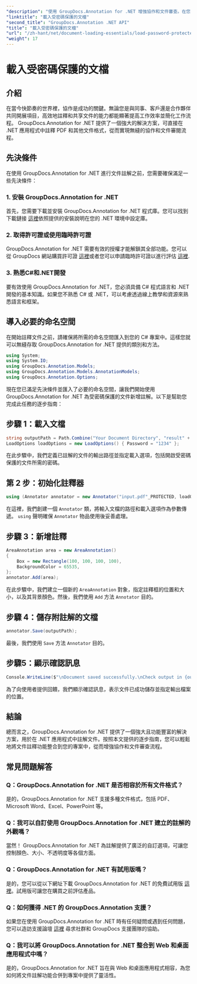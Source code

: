 ```yaml
---
"description": "使用 GroupDocs.Annotation for .NET 增強協作和文件審查。在您的 .NET 應用中無縫註釋 PDF 及其他內容。"
"linktitle": "載入受密碼保護的文檔"
"second_title": "GroupDocs.Annotation .NET API"
"title": "載入受密碼保護的文檔"
"url": "/zh-hant/net/document-loading-essentials/load-password-protected-documents/"
"weight": 17
---
```


# 載入受密碼保護的文檔

## 介紹
在當今快節奏的世界裡，協作是成功的關鍵。無論您是與同事、客戶還是合作夥伴共同開展項目，高效地註釋和共享文件的能力都能顯著提高工作效率並簡化工作流程。 GroupDocs.Annotation for .NET 提供了一個強大的解決方案，可直接在 .NET 應用程式中註釋 PDF 和其他文件格式，從而實現無縫的協作和文件審閱流程。
## 先決條件
在使用 GroupDocs.Annotation for .NET 進行文件註解之前，您需要確保滿足一些先決條件：
### 1. 安裝 GroupDocs.Annotation for .NET
首先，您需要下載並安裝 GroupDocs.Annotation for .NET 程式庫。您可以找到下載鏈接 [這裡](https://releases.groupdocs.com/annotation/net/)依照提供的安裝說明在您的 .NET 環境中設定庫。
### 2. 取得許可證或使用臨時許可證
GroupDocs.Annotation for .NET 需要有效的授權才能解鎖其全部功能。您可以從 GroupDocs 網站購買許可證 [這裡](https://purchase.groupdocs.com/buy)或者您可以申請臨時許可證以進行評估 [這裡](https://purchase。groupdocs.com/temporary-license/).
### 3. 熟悉C#和.NET開發
要有效使用 GroupDocs.Annotation for .NET，您必須具備 C# 程式語言和 .NET 開發的基本知識。如果您不熟悉 C# 或 .NET，可以考慮透過線上教學和資源來熟悉語言和框架。

## 導入必要的命名空間
在開始註釋文件之前，請確保將所需的命名空間匯入到您的 C# 專案中。這樣您就可以無縫存取 GroupDocs.Annotation for .NET 提供的類別和方法。
```csharp
using System;
using System.IO;
using GroupDocs.Annotation.Models;
using GroupDocs.Annotation.Models.AnnotationModels;
using GroupDocs.Annotation.Options;
```

現在您已滿足先決條件並匯入了必要的命名空間，讓我們開始使用 GroupDocs.Annotation for .NET 為受密碼保護的文件新增註解。以下是幫助您完成此任務的逐步指南：
## 步驟 1：載入文檔
```csharp
string outputPath = Path.Combine("Your Document Directory", "result" + Path.GetExtension("input.pdf"));
LoadOptions loadOptions = new LoadOptions() { Password = "1234" };
```
在此步驟中，我們定義已註解的文件的輸出路徑並指定載入選項，包括開啟受密碼保護的文件所需的密碼。
## 第 2 步：初始化註釋器
```csharp
using (Annotator annotator = new Annotator("input.pdf"_PROTECTED, loadOptions))
```
在這裡，我們創建一個 `Annotator` 類，將輸入文檔的路徑和載入選項作為參數傳遞。 `using` 聲明確保 `Annotator` 物品使用後妥善處理。
## 步驟 3：新增註釋
```csharp
AreaAnnotation area = new AreaAnnotation()
{
    Box = new Rectangle(100, 100, 100, 100),
    BackgroundColor = 65535,
};
annotator.Add(area);
```
在此步驟中，我們建立一個新的 `AreaAnnotation` 對象，指定註釋框的位置和大小，以及其背景顏色。然後，我們使用 `Add` 方法 `Annotator` 目的。
## 步驟 4：儲存附註解的文檔
```csharp
annotator.Save(outputPath);
```
最後，我們使用 `Save` 方法 `Annotator` 目的。
## 步驟5：顯示確認訊息
```csharp
Console.WriteLine($"\nDocument saved successfully.\nCheck output in {outputPath}.");
```
為了向使用者提供回饋，我們顯示確認訊息，表示文件已成功儲存並指定輸出檔案的位置。

## 結論
總而言之，GroupDocs.Annotation for .NET 提供了一個強大且功能豐富的解決方案，用於在 .NET 應用程式中註解文件。按照本文提供的逐步指南，您可以輕鬆地將文件註釋功能整合到您的專案中，從而增強協作和文件審查流程。
## 常見問題解答
### Q：GroupDocs.Annotation for .NET 是否相容於所有文件格式？
是的，GroupDocs.Annotation for .NET 支援多種文件格式，包括 PDF、Microsoft Word、Excel、PowerPoint 等。
### Q：我可以自訂使用 GroupDocs.Annotation for .NET 建立的註解的外觀嗎？
當然！ GroupDocs.Annotation for .NET 為註解提供了廣泛的自訂選項，可讓您控制顏色、大小、不透明度等各個方面。
### Q：GroupDocs.Annotation for .NET 有試用版嗎？
是的，您可以從以下網址下載 GroupDocs.Annotation for .NET 的免費試用版 [這裡](https://releases.groupdocs.com/)。試用版可讓您在購買之前評估產品。
### Q：如何獲得 .NET 的 GroupDocs.Annotation 支援？
如果您在使用 GroupDocs.Annotation for .NET 時有任何疑問或遇到任何問題，您可以造訪支援論壇 [這裡](https://forum.groupdocs.com/c/annotation/10) 尋求社群和 GroupDocs 支援團隊的協助。
### Q：我可以將 GroupDocs.Annotation for .NET 整合到 Web 和桌面應用程式中嗎？
是的，GroupDocs.Annotation for .NET 旨在與 Web 和桌面應用程式相容，為您如何將文件註解功能合併到專案中提供了靈活性。